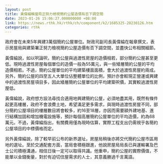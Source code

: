 ```yaml
---
layout: post
title: 黃偉綸稱當局正努力檢視簡約公屋造價有否下調空間
date: 2023-01-26 15:06:27.000000000 +08:00
link: https://news.rthk.hk/rthk/ch/component/k2/1685325-20230126.htm
categories: rthk
---
```


政府會在未來5年興建3萬個簡約公屋單位。財政司副司長黃偉綸在報章撰文，表示房屋局與建築署正努力檢視簡約公屋造價有否下調空間，並盡快公布相關細節。

黃偉綸說，如以呎論呎，簡約公屋與過渡性房屋的造價相若，部分簡約公屋甚至更低。現時過渡性房屋每個單位的造價一般為55萬元，與一些矮層簡約公屋的平均造價相若。不過，簡約公屋單位的平均建築樓面面積，會大於過渡性房屋約兩成。另外，簡約公屋的四至五人大單位佔整體單位的比例，預計亦會較現正營運或興建中的過渡性房屋項目多，因此矮層簡約公屋單位的平均建築呎價，其實較過渡性房屋低。

黃偉綸說，政府想方設法尋找合適用地興建簡約公屋，必須地盡其用，既然有條件起更高樓層，政府不會浪費土地，希望滿足更多需求，與現時過渡性房屋不同，部分簡約公屋項目的樓層數目將會較多，約16至18層，亦因而需要額外建地基、進行結構加固和增加機電設施等，預計每個高層簡約公屋單位的平均造價，約為68萬元。不過，黃偉綸指出，有關費用僅為現時估算，實際工程支出仍需視乎各簡約公屋項目的中標價格而定。

另外黃偉綸說，除了較早前公布的新界選址，房屋局稍後亦將交代簡約公屋市區用地的選址。至於交通配套方面，當局會積極跟進，他說房屋局局長已與運輸署及巴士公司積極溝通，相信日後一定可以取得共識。他重申，簡約公屋的實際價值，不能單以金錢衡量，對於有迫切住屋需求的人士，其意義勝過千言萬語。
